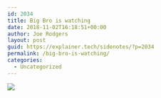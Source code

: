 ```yaml
---
id: 2034
title: Big Bro is watching
date: 2018-11-02T16:18:51+00:00
author: Joe Rodgers
layout: post
guid: https://explainer.tech/sidenotes/?p=2034
permalink: /big-bro-is-watching/
categories:
  - Uncategorized
---
```

<img class="posthaven-gallery-image" src="https://i1.wp.com/phaven-prod.s3.amazonaws.com/files/image_part/asset/2160958/5q5eG6TcypqIygUa9Abh6Gr5F3M/medium_Screenshot_20181102-054419.png?resize=800%2C893&#038;ssl=1" data-posthaven-state="processed" data-medium-src="https://i1.wp.com/phaven-prod.s3.amazonaws.com/files/image_part/asset/2160958/5q5eG6TcypqIygUa9Abh6Gr5F3M/medium_Screenshot_20181102-054419.png?resize=800%2C893&#038;ssl=1" data-medium-width="800" data-medium-height="893" data-large-src="https://phaven-prod.s3.amazonaws.com/files/image_part/asset/2160958/5q5eG6TcypqIygUa9Abh6Gr5F3M/large_Screenshot_20181102-054419.png" data-large-width="1200" data-large-height="1339" data-thumb-src="https://phaven-prod.s3.amazonaws.com/files/image_part/asset/2160958/5q5eG6TcypqIygUa9Abh6Gr5F3M/thumb_Screenshot_20181102-054419.png" data-thumb-width="200" data-thumb-height="200" data-xlarge-src="https://phaven-prod.s3.amazonaws.com/files/image_part/asset/2160958/5q5eG6TcypqIygUa9Abh6Gr5F3M/xlarge_Screenshot_20181102-054419.png" data-xlarge-width="1835" data-xlarge-height="2048" data-orig-src="https://phaven-prod.s3.amazonaws.com/files/image_part/asset/2160958/5q5eG6TcypqIygUa9Abh6Gr5F3M/Screenshot_20181102-054419.png" data-orig-width="1835" data-orig-height="2048" data-posthaven-id="2160958" data-recalc-dims="1" />